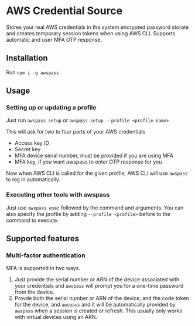 # AWS Credential Source

Stores your real AWS credentials in the system encrypted password storate and creates temporary session tokens when using AWS CLI. Supports automatic and user MFA OTP response.

## Installation

Run `npm i -g awspass`

## Usage

### Setting up or updating a profile

Just run `awspass setup` or `awspass setup --profile <profile name>`

This will ask for two to four parts of your AWS credentials
- Access key ID
- Secret key
- MFA device serial number, must be provided if you are using MFA
- MFA key, if you want awspass to enter OTP response for you

Now when AWS CLI is called for the given profile, AWS CLI will use `awspass` to log in automatically.

### Executing other tools with awspass

Just use `awspass exec` followed by the command and arguments. You can also specify the profile by adding `--profile <profile>` before to the command to execute.

## Supported features

### Multi-factor authentication

MFA is supported in two ways.
1. Just provide the serial number or ARN of the device associated with your credentials and `awspass` will prompt you for a one-time password from the device.
2. Provde both the serial number or ARN of the device, and the code token for the device, and `awspass` and it will be automatically provided by `awspass` when a session is created or refresh. This usually only works with virtual devices using an ARN.
